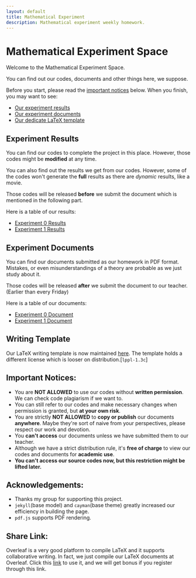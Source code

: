 ```yaml
---
layout: default
title: Mathematical Experiment
description: Mathematical experiment weekly homework.
---
```


# Mathematical Experiment Space

Welcome to the Mathematical Experiment Space. 

You can find out our codes, documents and other things here, we suppose.

Before you start, please read the [important notices](#important-notices) below. When you finish, you may want to see:
* [Our experiment results](#experiment-results)
* [Our experiment documents](#experiment-documents)
* [Our dedicate LaTeX template](#writing-template)

## Experiment Results
You can find our codes to complete the project in this place. However, those codes might be **modified** at any time.

You can also find out the results we get from our codes. However, some of the codes won't generate the **full** results as there are *dynamic* results, like a movie.

Those codes will be released **before** we submit the document which is mentioned in the following part.

Here is a table of our results:
* [Experiment 0 Results](./exp0/experiment0.html)
* [Experiment 1 Results](./exp1/experiment1.html)

## Experiment Documents
You can find our documents submitted as our homework in PDF format. Mistakes, or even misunderstandings of a theory are probable as we just study about it.

Those codes will be released **after** we submit the document to our teacher.(Earlier than every Friday)

Here is a table of our documents:
* [Experiment 0 Document](./resources/pdfjs/web/viewer.html?file=exp0.pdf)
* [Experiment 1 Document](./resources/pdfjs/web/viewer.html?file=exp1.pdf)

## Writing Template
Our LaTeX writing template is now maintained [here](https://github.com/T0nyX1ang/WHU-MathExpThesis). The template holds a different license which is looser on distribution.[`lppl-1.3c`]

## Important Notices:
* You are **NOT ALLOWED** to use our codes without **written permission**. We can check code plagiarism if we want to.
* You can still refer to our codes and make necessary changes when permission is granted, but **at your own risk**.
* You are strictly **NOT ALLOWED** to **copy or publish** our documents **anywhere**. Maybe they're sort of naive from your perspectives, please respect our work and devotion.
* You **can't access** our documents unless we have submitted them to our teacher.
* Although we have a strict distribution rule, it's **free of charge** to view our codes and documents for **academic use**.
* **You can't access our source codes now, but this restriction might be lifted later.**

## Acknowledgements:
* Thanks my group for supporting this project.
* `jekyll`(base model) and `cayman`(base theme) greatly increased our efficiency in building the page.
* `pdf.js` supports PDF rendering.

## Share Link:
Overleaf is a very good platform to compile LaTeX and it supports collaborative writing. In fact, we just compile our LaTeX documents at Overleaf. Click this [link](https://www.overleaf.com?r=de041c52&rm=d&rs=b) to use it, and we will get bonus if you register through this link.
